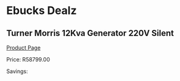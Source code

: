 
# Ebucks Dealz
## Turner Morris 12Kva Generator 220V Silent
[Product Page](https://www.ebucks.com/web/shop/productSelected.do?prodId=873435662&catId=870841698)

Price: R58799.00

Savings: 


	